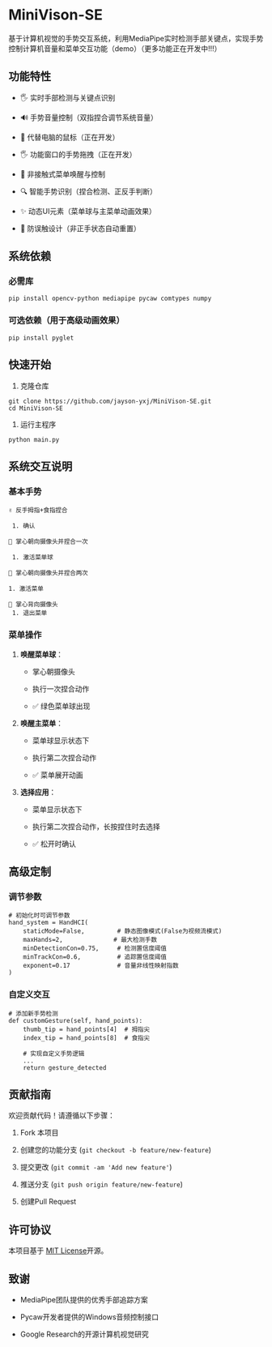 
# MiniVison-SE

基于计算机视觉的手势交互系统，利用MediaPipe实时检测手部关键点，实现手势控制计算机音量和菜单交互功能（demo）（更多功能正在开发中!!!）


## 功能特性

-   🖐 实时手部检测与关键点识别
    
-   🔊 手势音量控制（双指捏合调节系统音量）
-   📱 代替电脑的鼠标（正在开发）
-   🖐 功能窗口的手势拖拽（正在开发）
    
-   📱 非接触式菜单唤醒与控制
    
-   🔍 智能手势识别（捏合检测、正反手判断）
    
-   ✨ 动态UI元素（菜单球与主菜单动画效果）
    
-   🚫 防误触设计（非正手状态自动重置）
    

## 系统依赖

### 必需库

```
pip install opencv-python mediapipe pycaw comtypes numpy
```

### 可选依赖（用于高级动画效果）

```
pip install pyglet
```

## 快速开始

1.  克隆仓库
    

```
git clone https://github.com/jayson-yxj/MiniVison-SE.git
cd MiniVison-SE
```

1.  运行主程序
    

```
python main.py
```



## 系统交互说明

### 基本手势

```
✌️ 反手拇指+食指捏合

 1. 确认

🤚 掌心朝向摄像头并捏合一次

 1. 激活菜单球

🤚 掌心朝向摄像头并捏合两次

1. 激活菜单

🤚 掌心背向摄像头
 1. 退出菜单
```
### 菜单操作


1.  ​**​唤醒菜单球​**​：
    
    -   掌心朝摄像头
        
    -   执行一次捏合动作
        
    -   ✅ 绿色菜单球出现
        
2.  ​**​唤醒主菜单​**​：
    
    -   菜单球显示状态下
        
    -   执行第二次捏合动作
        
    -   ✅ 菜单展开动画

3.  ​**​选择应用**​：
    
    -   菜单显示状态下
        
    -   执行第二次捏合动作，长按捏住时去选择
        
    -   ✅ 松开时确认
        

## 高级定制

### 调节参数

```
# 初始化时可调节参数
hand_system = HandHCI(
    staticMode=False,         # 静态图像模式(False为视频流模式)
    maxHands=2,              # 最大检测手数
    minDetectionCon=0.75,     # 检测置信度阈值
    minTrackCon=0.6,          # 追踪置信度阈值
    exponent=0.17             # 音量非线性映射指数
)
```

### 自定义交互

```
# 添加新手势检测
def customGesture(self, hand_points):
    thumb_tip = hand_points[4]  # 拇指尖
    index_tip = hand_points[8]  # 食指尖
    
    # 实现自定义手势逻辑
    ...
    return gesture_detected
```

## 贡献指南

欢迎贡献代码！请遵循以下步骤：

1.  Fork 本项目
    
2.  创建您的功能分支 (`git checkout -b feature/new-feature`)
    
3.  提交更改 (`git commit -am 'Add new feature'`)
    
4.  推送分支 (`git push origin feature/new-feature`)
    
5.  创建Pull Request
    

## 许可协议

本项目基于 [MIT License](https://yuanbao.tencent.com/chat/naQivTmsDa/LICENSE)开源。

## 致谢

-   MediaPipe团队提供的优秀手部追踪方案
    
-   Pycaw开发者提供的Windows音频控制接口
    
-   Google Research的开源计算机视觉研究
